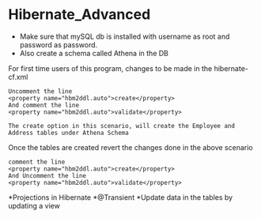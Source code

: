 # Hibernate_Advanced

* Make sure that mySQL db is installed with username as root and password as password.
* Also create a schema called Athena in the DB

For first time users of this program, changes to be made in the hibernate-cf.xml
```
Uncomment the line
<property name="hbm2ddl.auto">create</property>
And comment the line
<property name="hbm2ddl.auto">validate</property>

The create option in this scenario, will create the Employee and Address tables under Athena Schema
```

Once the tables are created revert the changes done in the above scenario 
```
comment the line
<property name="hbm2ddl.auto">create</property>
And Uncomment the line
<property name="hbm2ddl.auto">validate</property>
```


*Projections in Hibernate
*@Transient
*Update data in the tables by updating a view
